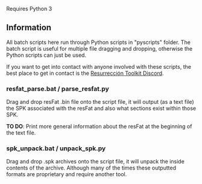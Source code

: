 Requires Python 3

## Information

All batch scripts here run through Python scripts in "pyscripts" folder. The batch script is useful for multiple file dragging and dropping, otherwise the Python scripts can just be used.

If you want to get into contact with anyone involved with these scripts, the best place to get in contact is the [Resurrección Toolkit Discord](https://discord.gg/2yfxG6X).

### resfat_parse.bat / parse_resfat.py
Drag and drop resFat .bin file onto the script file, it will output (as a text file) the SPK associated with the resFat and also what sections exist within those SPK.

__TO DO__: Print more general information about the resFat at the beginning of the text file.

### spk_unpack.bat / unpack_spk.py
Drag and drop .spk archives onto the script file, it will unpack the inside contents of the archive. Although many of the times these outputted formats are proprietary and require another tool.
